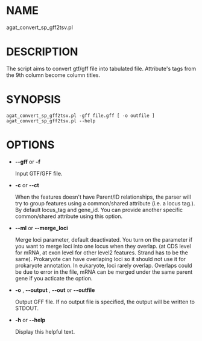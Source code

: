 # NAME

agat\_convert\_sp\_gff2tsv.pl

# DESCRIPTION

The script aims to convert gtf/gff file into tabulated file.
Attribute's tags from the 9th column become column titles.

# SYNOPSIS

```
agat_convert_sp_gff2tsv.pl -gff file.gff [ -o outfile ]
agat_convert_sp_gff2tsv.pl --help
```

# OPTIONS

- **--gff** or **-f**

    Input GTF/GFF file.

- **-c** or **--ct**

    When the features doesn't have Parent/ID relationships, the parser will try to group
    features using a common/shared attribute (i.e. a locus tag.). By default locus\_tag and gene\_id.
    You can provide another specific common/shared attribute using this option.

- **--ml** or **--merge\_loci**

    Merge loci parameter, default deactivated. You turn on the parameter if you want to merge loci into one locus when they overlap.
    (at CDS level for mRNA, at exon level for other level2 features. Strand has to be the same). Prokaryote can have overlaping loci so it should not use it for prokaryote annotation.
    In eukaryote, loci rarely overlap. Overlaps could be due to error in the file, mRNA can be merged under the same parent gene if you acticate the option.

- **-o** , **--output** , **--out** or **--outfile**

    Output GFF file.  If no output file is specified, the output will be
    written to STDOUT.

- **-h** or **--help**

    Display this helpful text.

